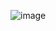 ![image](https://github.com/Rahul-chaurasiya/Leetcode-Practice-Problem/assets/77222540/e714e080-12fd-4481-a69c-4c6edb7ff0b9)
